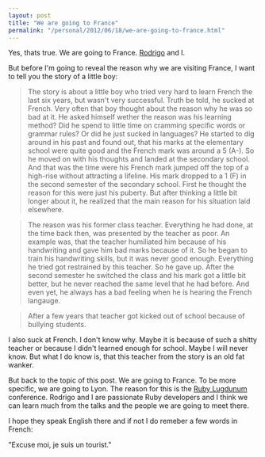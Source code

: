 ```yaml
---
layout: post
title: "We are going to France"
permalink: "/personal/2012/06/18/we-are-going-to-france.html"
---
```


Yes, thats true. We are going to France. [Rodrigo](http://rodrigohaenggi.com) and I. 

But before I'm going to reveal the reason why we are visiting France, I want to tell you the story of a little boy:

> The story is about a little boy who tried very hard to learn French the last six years, but wasn't very successful. Truth be told, he sucked at French.
Very often that boy thought about the reason why he was so bad at it. He asked himself wether the reason was his learning method? 
Did he spend to little time on cramming specific words or grammar rules? Or did he just sucked in languages?
He started to dig around in his past and found out, that his marks at the elementary school were quite good and the French mark was around a 5 (A-). So he moved on with his thoughts and landed at the
secondary school. And that was the time were his French mark jumped off the top of a high-rise without attracting a lifeline. His mark dropped to a 1 (F) in the second semester of the secondary school.
First he thought the reason for this were just his puberty. But after thinking a little bit longer about it, he realized that the main reason for his situation laid elsewhere.

> The reason was his former class teacher. Everything he had done, at the time back then, was presented by the teacher as poor. An example was, that the teacher humiliated him because of his 
handwriting and gave him bad marks because of it. 
So he began to train his handwriting skills, but it was never good enough. Everything he tried got restrained by this teacher. So he gave up.
After the second semester he switched the class and his mark got a little bit better, but he never reached the same level that he had before. 
And even yet, he always has a bad feeling when he is hearing the French langauge.

> After a few years that teacher got kicked out of school because of bullying students.

I also suck at French. I don't know why. Maybe it is because of such a shitty teacher or because I didn't learned enough for school. Maybe I will never know. But what I do know is, 
that this teacher from the story is an old fat wanker.

But back to the topic of this post. We are going to France. To be more specific, we are going to Lyon. The reason for this is the [Ruby Lugdunum](http://rulu.eu/) conference.
Rodrigo and I are passionate Ruby developers and I think we can learn much from the talks and the people we are going to meet there.

I hope they speak English there and if not I do remeber a few words in French: 

"Excuse moi, je suis un tourist."
